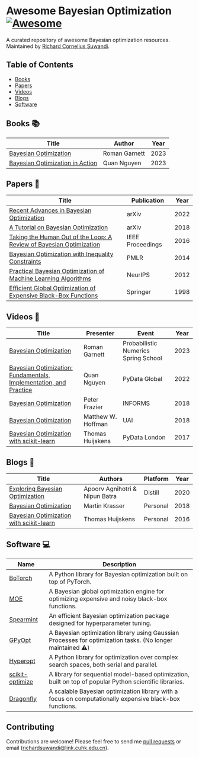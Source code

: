 # Awesome Bayesian Optimization [![Awesome](https://cdn.rawgit.com/sindresorhus/awesome/d7305f38d29fed78fa85652e3a63e154dd8e8829/media/badge.svg)](https://github.com/sindresorhus/awesome)
A curated repository of awesome Bayesian optimization resources. Maintained by [Richard Cornelius Suwandi](https://richardcsuwandi.github.io/).

## Table of Contents
- [Books](#books)
- [Papers](#papers)
- [Videos](#videos)
- [Blogs](#blogs)
- [Software](#software)

## Books 📚
| Title                                       | Author      | Year |
|---------------------------------------------|-------------|------|
| [Bayesian Optimization](https://bayesoptbook.com/) | Roman Garnett | 2023 |
| [Bayesian Optimization in Action](https://www.manning.com/books/bayesian-optimization-in-action) | Quan Nguyen  | 2023 |

## Papers 📄
| Title                                                                                                      | Publication               | Year |
|------------------------------------------------------------------------------------------------------------|---------------------------|------|
| [Recent Advances in Bayesian Optimization](https://arxiv.org/abs/2206.03301)                               | arXiv                     | 2022 |
| [A Tutorial on Bayesian Optimization](https://arxiv.org/abs/1807.02811)                                    | arXiv                     | 2018 |
| [Taking the Human Out of the Loop: A Review of Bayesian Optimization](https://ieeexplore.ieee.org/document/7352306/) | IEEE Proceedings         | 2016 |
| [Bayesian Optimization with Inequality Constraints](https://proceedings.mlr.press/v32/gardner14) | PMLR | 2014 |
| [Practical Bayesian Optimization of Machine Learning Algorithms](https://papers.nips.cc/paper_files/paper/2012/hash/05311655a15b75fab86956663e1819cd-Abstract.html) | NeurIPS | 2012 |
| [Efficient Global Optimization of Expensive Black-Box Functions](https://link.springer.com/article/10.1023/A:1008306431147) | Springer | 1998|

## Videos 🎥
| Title                                                                                           | Presenter            | Event                             | Year |
|-------------------------------------------------------------------------------------------------|----------------------|-----------------------------------|------|
| [Bayesian Optimization](https://www.youtube.com/watch?v=wZODGJzKmD0)                            | Roman Garnett        | Probabilistic Numerics Spring School | 2023 |
| [Bayesian Optimization: Fundamentals, Implementation, and Practice](https://youtu.be/ImXOdgEgaTM?si=EsH6FO-Hzw6A3nra) | Quan Nguyen          | PyData Global                     | 2022 |
| [Bayesian Optimization](https://www.youtube.com/watch?v=c4KKvyWW_Xk)                            | Peter Frazier        | INFORMS                           | 2018 |
| [Bayesian Optimization](https://www.youtube.com/watch?v=C5nqEHpdyoE&list=PLwUqqMt5en7e9W1H7t2wbfmyqKpxXu_jG&index=6) | Matthew W. Hoffman   | UAI                               | 2018 |
| [Bayesian Optimization with scikit-learn](https://www.youtube.com/watch?v=jtRPxRnOXnk&list=PLwUqqMt5en7e9W1H7t2wbfmyqKpxXu_jG&index=8) | Thomas Huijskens      | PyData London                     | 2017 |

## Blogs 📝
| Title                                                                                       | Authors                        | Platform | Year |
|---------------------------------------------------------------------------------------------|--------------------------------|----------|------|
| [Exploring Bayesian Optimization](https://distill.pub/2020/bayesian-optimization/)          | Apoorv Agnihotri & Nipun Batra | Distill  | 2020 |
| [Bayesian Optimization](http://krasserm.github.io/2018/03/21/bayesian-optimization/)        | Martin Krasser                 | Personal | 2018 |
| [Bayesian Optimization with scikit-learn](https://thuijskens.github.io/2016/12/29/bayesian-optimisation/) | Thomas Huijskens              | Personal | 2016 |

## Software 💻
| Name                              | Description                                                                                        |
|-----------------------------------|----------------------------------------------------------------------------------------------------|
| [BoTorch](https://botorch.org/)   | A Python library for Bayesian optimization built on top of PyTorch.                                | 
| [MOE](https://github.com/Yelp/MOE) | A Bayesian global optimization engine for optimizing expensive and noisy black-box functions.     | 
| [Spearmint](https://github.com/HIPS/Spearmint) | An efficient Bayesian optimization package designed for hyperparameter tuning.        | 
| [GPyOpt](https://github.com/SheffieldML/GPyOpt) | A Bayesian optimization library using Gaussian Processes for optimization tasks. (No longer maintained ⚠️)                     |    
| [Hyperopt](http://hyperopt.github.io/hyperopt/) | A Python library for optimization over complex search spaces, both serial and parallel.                                     | 
| [scikit-optimize](https://scikit-optimize.github.io/) | A library for sequential model-based optimization, built on top of popular Python scientific libraries. |
| [Dragonfly](https://github.com/dragonfly/dragonfly) | A scalable Bayesian optimization library with a focus on computationally expensive black-box functions. |


## Contributing
Contributions are welcome! Please feel free to send me [pull requests](https://github.com/richardcsuwandi/awesome-bo/pulls) or email (richardsuwandi@link.cuhk.edu.cn).
